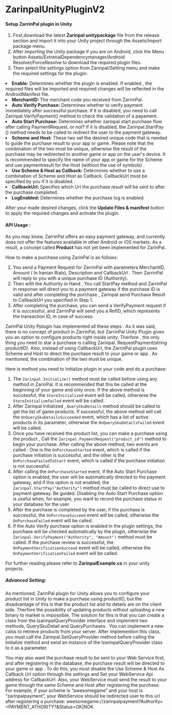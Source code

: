 # ZarinpalUnityPluginV2

<h4>Setup ZarrinPal plugin in Unity</h4>
<ol type = "1">
<li>First,download the latest <b>Zarinpal unitypackage</b> file from the release section and import it into your Unity project through the Assets/Import package menu.</li>
<li>After importing the Unity package if you are on Android, click the Menu button Assets/ExtrenalDependencymanager/Android Resolver/ForceResolve to download the required plugin files.</li>
<li>Then select the settings option from  Zarinpal/Setting menu and make the required settings for the plugin:</li>
</ol>

<li><b>Enable:</b> Determines whether the plugin is enabled. If enabled ,  the required files will be imported and required changes will be reflected in the AndroidManifest file.</li>
<li><b>MerchantID:</b> The merchant code you received from ZarrinPal.</li>
<li><b>Auto Verify Purchase:</b> Determines whether to verify payment immediately after successful purchase. If it is disabled, you need to call Zarinpal.VerifyPayment() method to check the validation of a payament.</li>
<li><b>Auto Start Purchase:</b> Determines whether zarinpal start purchase flow after calling PaymentRequest, or not? If it is disabled, the Zarinpal.StartPay () method needs to be called to redirect the user to the payment gateway.</li>
<li><b>Scheme and Host:</b> These two set the desired unique code that is needed to guide the purchase result to your app or game. Please note that the combination of the two must be unique, otherwise the result of the purchase may be redirected to another game or app on the user's device. It is recommended to specify the name of your app or game for the Scheme and use paymentresult for the Host (without the use of symbols) .</li>
<li><b>Use Scheme & Host as Callback:</b> Determines whether to use a combination of Scheme and Host as Callback. CallbackUrl must be specified by you if it is disabled.</li>
<li><b>CallbackUrl:</b> Specifies which Url the purchase result will be sent to after the purchase completed.</li>
<li><b>LogEnabled:</b> Determines whether the purchase log is enabled.</li>

After your made desired changes, click the <b>Update Files & manifest</b> button to apply the required changes and activate the plugin.

<h4>API Usage :</h4>

As you may know, ZarrinPal offers an easy payment gateway, and currently does not offer the features available in other Android or iOS markets. As a result, a concept called <b>Product</b> has not yet been implemented for ZarinPal.

How to make a purchase using ZarinPal is as follows:

<ol>
<li>You send a Payment Request for ZarrinPal with parameters MerchantID, Amount ( In Iranian Rials), Description and CallbackUrl . Then  ZarrinPal will reply to you with a unique purchase ID (Authority).</li>
<li>Then with the Authority in Hand , You call StartPay method and ZarrinPal in response will direct you to a payment gateway if the purchase ID is valid and after completing the purchase , Zarinpal send Purchase Result to CallbackUrl you specified in Step 1.</li>
<li>After completing the purchase, you can send a VerifyPayment request if it is successful, and ZarrinPal will send you a RefID, which represents the transaction ID, in case of success.</li>
</ol>

ZarinPal Unity Pplugin has implemented all these steps .  As it was said, there is no concept of product in ZarrinPal, but ZarrinPal Unity Plugin gives you an option to configure products right inside unity. Therfore , the only thing you need to star a purchase is calling Zarinpal. RequestPayment(string productID).
Also, instead of using CallbackUrl, the ZarrinPal plugin uses Scheme and Host to direct the purchase result to your game or app . As mentioned, the combination of the two must be unique.

Here is method you need to Initialize plugin in your code and do a purchase:

<ol>
  <li>The <code>Zarinpal.Initialize()</code> method must be called before using any method in ZarinPal. It is recommended that this be called at the beginning of your game and only once. If the above method is successful, the <code>StoreInitialized</code> event will be called, otherwise the <code>StoreInitializeFailed</code> event will be called.</li>
  <li>After Zarinpal Initialized  , <code>QuerySkuDetails</code> method should be called to get the list of game products. If successful, the above method will call the <code>OnQuerySkuDetailsSucceeded</code> event, which has a list of active products in its parameter, otherwise the <code>OnQuerySkuDetailsFailed</code> event will be called.</li>
<li>Once you have received the product list, you can make a purchase using the product , Call the <code>Zarinpal.PaymentRequest("product_id")</code> method to begin your purchase. After calling the above method, two events are called : One is the <code>OnPurchaseStarted</code> event, which is called if the purchase initiation is successful, and the other is the <code>OnPurchaseFailedToStart</code> event, which is called if the purchase initiation is not successful.</li>
  <li>After calling the <code>OnPurchaseStarted</code> event, if the Auto Start Purchase option is enabled, the user will be automatically directed to the payment gateway, and if this option is not enabled, the <code>Zarinpal.StartPay("Authority")</code> method must be called to direct use to payment gateway. Be guided. Disabling the Auto Start Purchase option is useful when, for example, you want to record the purchase status in your database for the user.</li>
<li>After the purchase is completed by the user, if the purchase is successful, the <code>OnPurchaseSucceed</code> event will be called, otherwise the <code>OnPurchaseFailed</code> event will be called.</li>
<li>If the Auto Verify purchase option is enabled in the plugin settings, the purchase will be checked automatically by the plugin, otherwise the <code>Zarinpal.VerifyPayment("Authority", "Amount")</code> method must be called. If the purchase review is successful, the <code>OnPaymentVerificationSucceed</code> event will be called, otherwise the <code>OnPaymentVerificationFailed</code> event will be called.</li>
</ol>
For further reading please refer to <b>ZarinpalExample.cs</b> in your unity projects.

<h5>Advanced Setting:</h5>

As mentioned, ZarinPal plugin for Unity allows you to configure your product list in Unity to make a purchase using  productID, but the disadvantage of this is that the product list and its details are on the client side. Therfore the possibility of updating products without uploading a new binary to market is impossible. The solution for this is that you can create a class from the IzarinpalQueryProvider interface and implement two methods, QuerySkuDetail and QueryPurchases . You can implement a new calss to retrieve products from your server. After implemention this class, you must call the Zarinpal.SetQueryProvider method before calling the Initialize method and send an instance of the IzarinpalQueryProvider class to it as a parameter.


You may also want the purchase result to be sent to your Web Service first, and after registering in the database, the purchase result will be directed to your game or app . To do this, you must disable the Use Scheme & Host As Callback Url option through the settings and Set your WebService Api address for CallbackUrl. Also, your WebService must send the result to your game through the same Scheme and Host after registering the purchase. For example, if your scheme is “awesomegame” and your host is “zarinpalpayment”, your WebService should be redirected user to this url after registering a purchase:
awesomegame://zarinpalpayment?Authority=<PAYMENT_ATHORITY?&Status=OK|NOK

